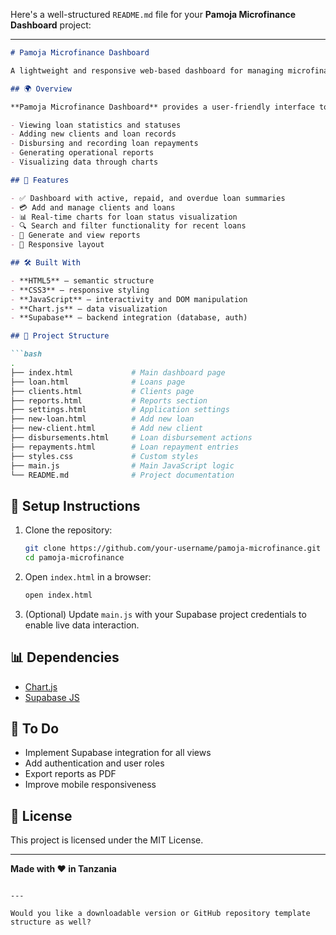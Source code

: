 Here's a well-structured `README.md` file for your **Pamoja Microfinance Dashboard** project:

---

````markdown
# Pamoja Microfinance Dashboard

A lightweight and responsive web-based dashboard for managing microfinance operations in Tanzania. Built with HTML, CSS, and JavaScript, this platform offers key functionalities to track loans, manage clients, and generate reports for effective loan management and oversight.

## 🌍 Overview

**Pamoja Microfinance Dashboard** provides a user-friendly interface to perform microfinance-related tasks such as:

- Viewing loan statistics and statuses
- Adding new clients and loan records
- Disbursing and recording loan repayments
- Generating operational reports
- Visualizing data through charts

## 🚀 Features

- ✅ Dashboard with active, repaid, and overdue loan summaries
- 💳 Add and manage clients and loans
- 📊 Real-time charts for loan status visualization
- 🔍 Search and filter functionality for recent loans
- 📁 Generate and view reports
- 📱 Responsive layout

## 🛠️ Built With

- **HTML5** — semantic structure
- **CSS3** — responsive styling
- **JavaScript** — interactivity and DOM manipulation
- **Chart.js** — data visualization
- **Supabase** — backend integration (database, auth)

## 📂 Project Structure

```bash
.
├── index.html             # Main dashboard page
├── loan.html              # Loans page
├── clients.html           # Clients page
├── reports.html           # Reports section
├── settings.html          # Application settings
├── new-loan.html          # Add new loan
├── new-client.html        # Add new client
├── disbursements.html     # Loan disbursement actions
├── repayments.html        # Loan repayment entries
├── styles.css             # Custom styles
├── main.js                # Main JavaScript logic
└── README.md              # Project documentation
````

## 🔧 Setup Instructions

1. Clone the repository:

   ```bash
   git clone https://github.com/your-username/pamoja-microfinance.git
   cd pamoja-microfinance
   ```

2. Open `index.html` in a browser:

   ```bash
   open index.html
   ```

3. (Optional) Update `main.js` with your Supabase project credentials to enable live data interaction.

## 📊 Dependencies

* [Chart.js](https://www.chartjs.org/)
* [Supabase JS](https://supabase.com/docs/reference/javascript)

## 📌 To Do

* Implement Supabase integration for all views
* Add authentication and user roles
* Export reports as PDF
* Improve mobile responsiveness

## 📃 License

This project is licensed under the MIT License.

---

**Made with ❤️ in Tanzania**

```

---

Would you like a downloadable version or GitHub repository template structure as well?
```
